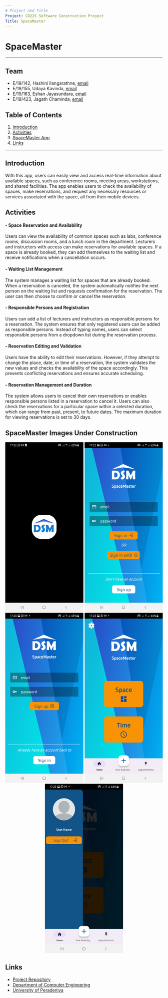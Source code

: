 ```yaml
---
# Project and Title
Project: CO225 Software Construction Project
Title: SpaceMaster
---
```


[comment]: # "This is the standard layout for the project, but you can clean this and use your own template"

# SpaceMaster

---

<!-- 
This is a sample image, to show how to add images to your page. To learn more options, please refer [this](https://projects.ce.pdn.ac.lk/docs/faq/how-to-add-an-image/)

![Sample Image](./images/sample.png)
 -->

## Team
-  E/19/142, Hashini Ilangarathne, [email](mailto:e19142@eng.pdn.ac.lk)
-  E/19/155, Udaya Kavinda, [email](mailto:e19155@eng.pdn.ac.lk)
-  E/19/163, Eshan Jayasundara, [email](mailto:e19163@eng.pdn.ac.lk)
-  E/19/423, Jagath Chaminda, [email](mailto:e19423@eng.pdn.ac.lk)

## Table of Contents
1. [Introduction](#introduction)
2. [Activities](#Activities)
3. [SpaceMaster App](#spacemaster-images-under-construction)
4. [Links](#links)

---

## Introduction

With this app, users can easily view and access real-time information about available spaces, such as conference rooms, meeting areas, workstations, and shared facilities. The app enables users to check the availability of spaces, make reservations, and request any necessary resources or services associated with the space, all from their mobile devices.

## Activities

#### - Space Reservation and Availability

Users can view the availability of common spaces such as labs, conference rooms, discussion rooms, and a lunch room in the department. Lecturers and instructors with access can make reservations for available spaces. If a space is already booked, they can add themselves to the waiting list and receive notifications when a cancellation occurs.

#### - Waiting List Management

The system manages a waiting list for spaces that are already booked. When a reservation is canceled, the system automatically notifies the next person on the waiting list and requests confirmation for the reservation. The user can then choose to confirm or cancel the reservation.

#### - Responsible Persons and Registration

Users can add a list of lecturers and instructors as responsible persons for a reservation. The system ensures that only registered users can be added as responsible persons. Instead of typing names, users can select responsible persons from a dropdown list during the reservation process.

#### - Reservation Editing and Validation

Users have the ability to edit their reservations. However, if they attempt to change the place, date, or time of a reservation, the system validates the new values and checks the availability of the space accordingly. This prevents conflicting reservations and ensures accurate scheduling.

#### - Reservation Management and Duration

The system allows users to cancel their own reservations or enables responsible persons listed in a reservation to cancel it. Users can also check the reservations for a particular space within a selected duration, which can range from past, present, to future dates. The maximum duration for viewing reservations is set to 30 days.

## SpaceMaster Images Under Construction
<p align="center"> <img src = "docs/images/launcher.jpg" width="250"> <img src = "docs/images/signin.jpg" width="250"> <img src = "docs/images/signup.jpg" width="250"> <img src = "docs/images/search.jpg" width="250"> <img src = "docs/images/menu.jpg" width="250"></p>

## Links

- [Project Repository](https://github.com/cepdnaclk/EshanJayasundara.e19-co225-Department-Space-Management-System-Mobile-App)
- [Department of Computer Engineering](http://www.ce.pdn.ac.lk/)
- [University of Peradeniya](https://eng.pdn.ac.lk/)


[//]: # (Please refer this to learn more about Markdown syntax)
[//]: # (https://github.com/adam-p/markdown-here/wiki/Markdown-Cheatsheet)
